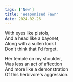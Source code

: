 ```yaml
---
tags: ['New']
title: 'Weaponised Fawn'
date: 2024-02-26
---
```


With eyes like pistols,  
And a head like a bayonet,  
Along with a sullen look I  
Don't think that I'd forget.

Her temple on my shoulder,  
Was less an act of affection  
And more like a demonstration  
Of this herbivore's aggression.
